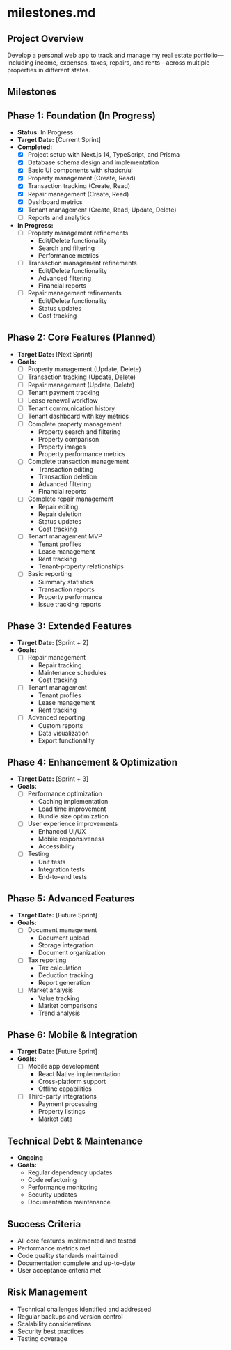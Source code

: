 <!-- File: /docs/milestones.md -->
# milestones.md

## Project Overview
Develop a personal web app to track and manage my real estate portfolio—including income, expenses, taxes, repairs, and rents—across multiple properties in different states.

## Milestones

## Phase 1: Foundation (In Progress)
- **Status:** In Progress
- **Target Date:** [Current Sprint]
- **Completed:**
  - [x] Project setup with Next.js 14, TypeScript, and Prisma
  - [x] Database schema design and implementation
  - [x] Basic UI components with shadcn/ui
  - [x] Property management (Create, Read)
  - [x] Transaction tracking (Create, Read)
  - [x] Repair management (Create, Read)
  - [x] Dashboard metrics
  - [x] Tenant management (Create, Read, Update, Delete)
  - [ ] Reports and analytics
- **In Progress:**
  - [ ] Property management refinements
    - Edit/Delete functionality
    - Search and filtering
    - Performance metrics
  - [ ] Transaction management refinements
    - Edit/Delete functionality
    - Advanced filtering
    - Financial reports
  - [ ] Repair management refinements
    - Edit/Delete functionality
    - Status updates
    - Cost tracking

## Phase 2: Core Features (Planned)
- **Target Date:** [Next Sprint]
- **Goals:**
  - [ ] Property management (Update, Delete)
  - [ ] Transaction tracking (Update, Delete)
  - [ ] Repair management (Update, Delete)
  - [ ] Tenant payment tracking
  - [ ] Lease renewal workflow
  - [ ] Tenant communication history
  - [ ] Tenant dashboard with key metrics
  - [ ] Complete property management
    - Property search and filtering
    - Property comparison
    - Property images
    - Property performance metrics
  - [ ] Complete transaction management
    - Transaction editing
    - Transaction deletion
    - Advanced filtering
    - Financial reports
  - [ ] Complete repair management
    - Repair editing
    - Repair deletion
    - Status updates
    - Cost tracking
  - [ ] Tenant management MVP
    - Tenant profiles
    - Lease management
    - Rent tracking
    - Tenant-property relationships
  - [ ] Basic reporting
    - Summary statistics
    - Transaction reports
    - Property performance
    - Issue tracking reports

## Phase 3: Extended Features
- **Target Date:** [Sprint + 2]
- **Goals:**
  - [ ] Repair management
    - Repair tracking
    - Maintenance schedules
    - Cost tracking
  - [ ] Tenant management
    - Tenant profiles
    - Lease management
    - Rent tracking
  - [ ] Advanced reporting
    - Custom reports
    - Data visualization
    - Export functionality

## Phase 4: Enhancement & Optimization
- **Target Date:** [Sprint + 3]
- **Goals:**
  - [ ] Performance optimization
    - Caching implementation
    - Load time improvement
    - Bundle size optimization
  - [ ] User experience improvements
    - Enhanced UI/UX
    - Mobile responsiveness
    - Accessibility
  - [ ] Testing
    - Unit tests
    - Integration tests
    - End-to-end tests

## Phase 5: Advanced Features
- **Target Date:** [Future Sprint]
- **Goals:**
  - [ ] Document management
    - Document upload
    - Storage integration
    - Document organization
  - [ ] Tax reporting
    - Tax calculation
    - Deduction tracking
    - Report generation
  - [ ] Market analysis
    - Value tracking
    - Market comparisons
    - Trend analysis

## Phase 6: Mobile & Integration
- **Target Date:** [Future Sprint]
- **Goals:**
  - [ ] Mobile app development
    - React Native implementation
    - Cross-platform support
    - Offline capabilities
  - [ ] Third-party integrations
    - Payment processing
    - Property listings
    - Market data

## Technical Debt & Maintenance
- **Ongoing**
- **Goals:**
  - Regular dependency updates
  - Code refactoring
  - Performance monitoring
  - Security updates
  - Documentation maintenance

## Success Criteria
- All core features implemented and tested
- Performance metrics met
- Code quality standards maintained
- Documentation complete and up-to-date
- User acceptance criteria met

## Risk Management
- Technical challenges identified and addressed
- Regular backups and version control
- Scalability considerations
- Security best practices
- Testing coverage